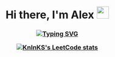 <h1 align="center">Hi there, I'm Alex
<img src="https://github.com/blackcater/blackcater/raw/main/images/Hi.gif" height="32"/></h1>
<h3 align="center">

[![Typing SVG](https://readme-typing-svg.herokuapp.com?color=%2336BCF7&lines=SoftWare+engineering+student)](https://git.io/typing-svg)


[![KnlnKS's LeetCode stats](https://leetcode-stats-six.vercel.app/api?username=ULtaR31&theme=dark)](https://github.com/KnlnKS/leetcode-stats)


</h3>
